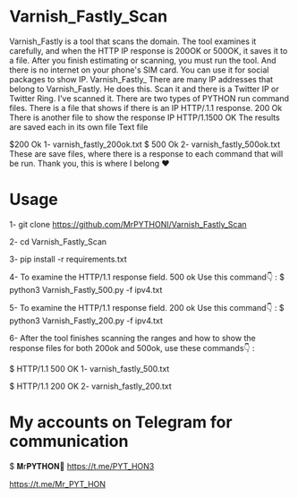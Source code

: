 # Varnish_Fastly_Scan
Varnish_Fastly is a tool that scans the domain. The tool examines it carefully, and when the HTTP IP response is 200OK or 500OK, it saves it to a file. After you finish estimating or scanning, you must run the tool. And there is no internet on your phone's SIM card. You can use it for social packages to show IP. Varnish_Fastly_ There are many IP addresses that belong to Varnish_Fastly. He does this. Scan it and there is a Twitter IP or Twitter Ring. I've scanned it. There are two types of PYTHON run command files. There is a file that shows if there is an IP HTTP/.1.1 response. 200 Ok There is another file to show the response IP HTTP/1.1500 OK The results are saved each in its own file Text file 

$200 Ok 1- varnish_fastly_200ok.txt 
$ 500 Ok 2- varnish_fastly_500ok.txt 
These are save files, where there is a response to each command that will be run. Thank you, this is where I belong ♥

# Usage

1- git clone https://github.com/MrPYTHONI/Varnish_Fastly_Scan

2- cd Varnish_Fastly_Scan

3- pip install -r requirements.txt

4- To examine the HTTP/1.1 response field. 500 ok Use this command👇 :
$ python3 Varnish_Fastly_500.py -f ipv4.txt

5- To examine the HTTP/1.1 response field. 200 ok Use this command👇 :
$ python3 Varnish_Fastly_200.py -f ipv4.txt

6- After the tool finishes scanning the ranges and how to show the response files for both 200ok and 500ok, use these commands👇 :

$ HTTP/1.1 500 OK
1- varnish_fastly_500.txt

$ HTTP/1.1 200 OK
2- varnish_fastly_200.txt


# My accounts on Telegram for communication
$ 𝐌r𝐏𝐘𝐓𝐇𝐎𝐍🎩
https://t.me/PYT_HON3

https://t.me/Mr_PYT_HON


